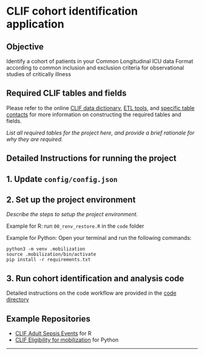 # CLIF cohort identification application

## Objective

Identify a cohort of patients in your Common Longitudinal ICU data Format according to common inclusion and exclusion criteria for observational studies of critically illness 

## Required CLIF tables and fields

Please refer to the online [CLIF data dictionary](https://clif-consortium.github.io/website/data-dictionary.html), [ETL tools](https://github.com/clif-consortium/CLIF/tree/main/etl-to-clif-resources), and [specific table contacts](https://github.com/clif-consortium/CLIF?tab=readme-ov-file#relational-clif) for more information on constructing the required tables and fields. 

*List all required tables for the project here, and provide a brief rationale for why they are required.*

## Detailed Instructions for running the project

## 1. Update `config/config.json`

## 2. Set up the project environment

*Describe the steps to setup the project environment.*

Example for R:
run `00_renv_restore.R` in the `code` folder
 
Example for Python:
Open your terminal and run the following commands:
```
python3 -m venv .mobilization
source .mobilization/bin/activate
pip install -r requirements.txt 
```

## 3. Run cohort identification and analysis code
Detailed instructions on the code workflow are provided in the [code directory](code/README.md)

## Example Repositories
* [CLIF Adult Sepsis Events](https://github.com/08wparker/CLIF_adult_sepsis_events) for R
* [CLIF Eligibility for mobilization](https://github.com/kaveriC/mobilization) for Python
---


